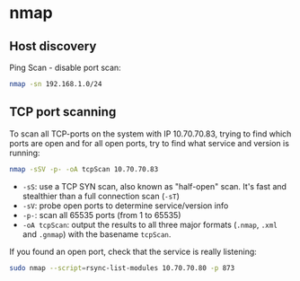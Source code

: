 # nmap

## Host discovery

Ping Scan - disable port scan:

```sh
nmap -sn 192.168.1.0/24
```

## TCP port scanning

To scan all TCP-ports on the system with IP 10.70.70.83, trying to find which ports are open and for all open ports, try to find what service and version is running:

```sh
nmap -sSV -p- -oA tcpScan 10.70.70.83
```

* `-sS`: use a TCP SYN scan, also known as "half-open" scan.  It's fast and stealthier than a full connection scan (`-sT`)
* `-sV`: probe open ports to determine service/version info
* `-p-`: scan all 65535 ports (from 1 to 65535)
* `-oA tcpScan`: output the results to all three major formats (`.nmap`, `.xml` and `.gnmap`) with the basename `tcpScan`.

If you found an open port, check that the service is really listening:

```sh
sudo nmap --script=rsync-list-modules 10.70.70.80 -p 873
```

